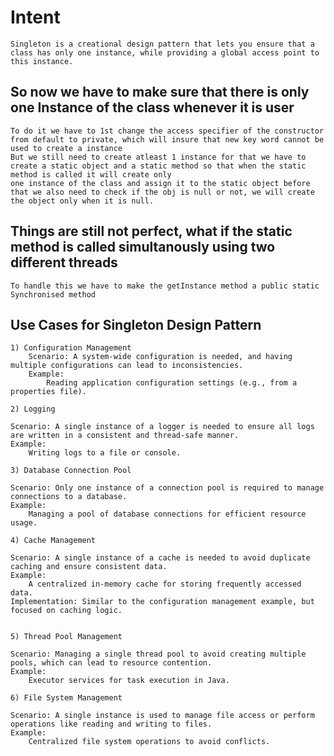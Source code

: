 # Intent

    Singleton is a creational design pattern that lets you ensure that a class has only one instance, while providing a global access point to this instance.

## So now we have to make sure that there is only one Instance of the class whenever it is user

    To do it we have to 1st change the access specifier of the constructor from default to private, which will insure that new key word cannot be used to create a instance
    But we still need to create atleast 1 instance for that we have to create a static object and a static method so that when the static method is called it will create only
    one instance of the class and assign it to the static object before that we also need to check if the obj is null or not, we will create the object only when it is null.

## Things are still not perfect, what if the static method is called simultanously using two different threads

    To handle this we have to make the getInstance method a public static Synchronised method
## Use Cases for Singleton Design Pattern

    1) Configuration Management
        Scenario: A system-wide configuration is needed, and having multiple configurations can lead to inconsistencies.
        Example:
            Reading application configuration settings (e.g., from a properties file).

    2) Logging

    Scenario: A single instance of a logger is needed to ensure all logs are written in a consistent and thread-safe manner.
    Example:
        Writing logs to a file or console.

    3) Database Connection Pool

    Scenario: Only one instance of a connection pool is required to manage connections to a database.
    Example:
        Managing a pool of database connections for efficient resource usage.

    4) Cache Management

    Scenario: A single instance of a cache is needed to avoid duplicate caching and ensure consistent data.
    Example:
        A centralized in-memory cache for storing frequently accessed data.
    Implementation: Similar to the configuration management example, but focused on caching logic.


    5) Thread Pool Management

    Scenario: Managing a single thread pool to avoid creating multiple pools, which can lead to resource contention.
    Example:
        Executor services for task execution in Java.

    6) File System Management

    Scenario: A single instance is used to manage file access or perform operations like reading and writing to files.
    Example:
        Centralized file system operations to avoid conflicts.